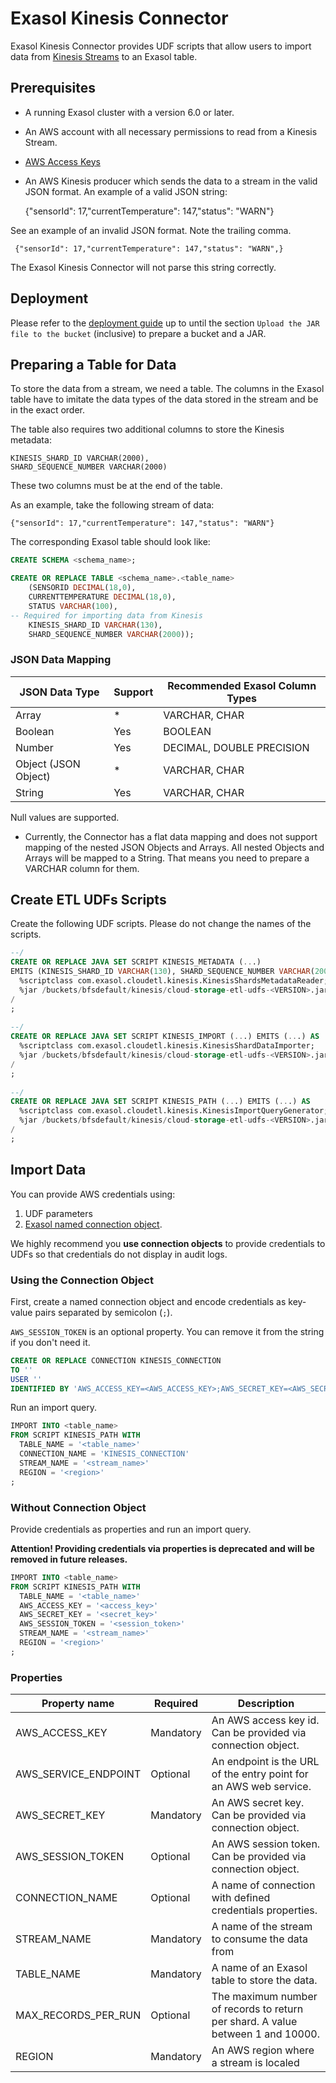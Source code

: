 # Exasol Kinesis Connector 

Exasol Kinesis Connector provides UDF scripts that allow users to import data
from [Kinesis Streams][kinesis-streams] to an Exasol table.

## Prerequisites

* A running Exasol cluster with a version 6.0 or later.
* An AWS account with all necessary permissions to read from a Kinesis Stream.
* [AWS Access Keys][aws-credentials]
* An AWS Kinesis producer which sends the data to a stream in the valid JSON
 format. 
 An example of a valid JSON string: 
 
    {"sensorId": 17,"currentTemperature": 147,"status": "WARN"}
  
  
See an example of an invalid JSON format. Note the trailing comma.
 
     {"sensorId": 17,"currentTemperature": 147,"status": "WARN",}
     
 The Exasol Kinesis Connector will not parse this string correctly.

## Deployment

Please refer to the [deployment guide](../deployment_guide.md) up to until the section
`Upload the JAR file to the bucket` (inclusive) to prepare a bucket and a JAR.

## Preparing a Table for Data

To store the data from a stream, we need a table. 
The columns in the Exasol table have to imitate the data types of the data
 stored in the stream and be in the exact order.
 
The table also requires two additional columns to store the Kinesis metadata: 

    KINESIS_SHARD_ID VARCHAR(2000), 
    SHARD_SEQUENCE_NUMBER VARCHAR(2000)

These two columns must be at the end of the table.
 
As an example, take the following stream of data:

    {"sensorId": 17,"currentTemperature": 147,"status": "WARN"}
     
The  corresponding Exasol table should look like:

```sql
CREATE SCHEMA <schema_name>;

CREATE OR REPLACE TABLE <schema_name>.<table_name> 
    (SENSORID DECIMAL(18,0), 
    CURRENTTEMPERATURE DECIMAL(18,0), 
    STATUS VARCHAR(100), 
-- Required for importing data from Kinesis
    KINESIS_SHARD_ID VARCHAR(130), 
    SHARD_SEQUENCE_NUMBER VARCHAR(2000));

```

### JSON Data Mapping

| JSON Data Type       | Support | Recommended Exasol Column Types |
|----------------------|---------|---------------------------------|
| Array                | *       | VARCHAR, CHAR                   |
| Boolean              | Yes     | BOOLEAN                         |
| Number               | Yes     | DECIMAL, DOUBLE PRECISION       |
| Object (JSON Object) | *       | VARCHAR, CHAR                   |
| String               | Yes     | VARCHAR, CHAR                   |

Null values are supported.

* Currently, the Connector has a flat data mapping and does not support mapping of the nested JSON Objects and Arrays.
All nested Objects and Arrays will be mapped to a String. That means you need to prepare a VARCHAR column for them.

## Create ETL UDFs Scripts

Create the following UDF scripts. Please do not change the names of the scripts.

```sql
--/
CREATE OR REPLACE JAVA SET SCRIPT KINESIS_METADATA (...) 
EMITS (KINESIS_SHARD_ID VARCHAR(130), SHARD_SEQUENCE_NUMBER VARCHAR(2000)) AS
  %scriptclass com.exasol.cloudetl.kinesis.KinesisShardsMetadataReader;
  %jar /buckets/bfsdefault/kinesis/cloud-storage-etl-udfs-<VERSION>.jar;
/
;
  
--/
CREATE OR REPLACE JAVA SET SCRIPT KINESIS_IMPORT (...) EMITS (...) AS
  %scriptclass com.exasol.cloudetl.kinesis.KinesisShardDataImporter;
  %jar /buckets/bfsdefault/kinesis/cloud-storage-etl-udfs-<VERSION>.jar;
/
;
    
--/
CREATE OR REPLACE JAVA SET SCRIPT KINESIS_PATH (...) EMITS (...) AS
  %scriptclass com.exasol.cloudetl.kinesis.KinesisImportQueryGenerator;
  %jar /buckets/bfsdefault/kinesis/cloud-storage-etl-udfs-<VERSION>.jar;
/
; 
```

## Import Data

You can provide AWS credentials using:

1. UDF parameters 
1. [Exasol named connection object][exa-connection]. 

We highly recommend you **use connection objects** to provide credentials 
to UDFs so that credentials do not display in audit logs.

### Using the Connection Object

First, create a named connection object and encode credentials as key-value
pairs separated by semicolon (`;`).

`AWS_SESSION_TOKEN` is an optional property. You can remove it from the string
if you don't need it. 

```sql
CREATE OR REPLACE CONNECTION KINESIS_CONNECTION
TO ''
USER ''
IDENTIFIED BY 'AWS_ACCESS_KEY=<AWS_ACCESS_KEY>;AWS_SECRET_KEY=<AWS_SECRET_KEY>;AWS_SESSION_TOKEN=<AWS_SESSION_TOKEN>';
```

Run an import query.
 
```sql
IMPORT INTO <table_name>
FROM SCRIPT KINESIS_PATH WITH
  TABLE_NAME = '<table_name>'
  CONNECTION_NAME = 'KINESIS_CONNECTION'
  STREAM_NAME = '<stream_name>'
  REGION = '<region>'
;
``` 

### Without Connection Object

Provide credentials as properties and run an import query.

**Attention! Providing credentials via properties is 
deprecated and will be removed in future releases.**
 
```sql
IMPORT INTO <table_name>
FROM SCRIPT KINESIS_PATH WITH
  TABLE_NAME = '<table_name>'
  AWS_ACCESS_KEY = '<access_key>'
  AWS_SECRET_KEY = '<secret_key>'
  AWS_SESSION_TOKEN = '<session_token>'
  STREAM_NAME = '<stream_name>'
  REGION = '<region>'
;
```

### Properties

Property name        | Required    | Description
---------------------|-------------|----------------------------------------------------------------
AWS_ACCESS_KEY       |  Mandatory  | An AWS access key id. Can be provided via connection object.                    
AWS_SERVICE_ENDPOINT |  Optional   | An endpoint is the URL of the entry point for an AWS web service.                    
AWS_SECRET_KEY       |  Mandatory  | An AWS secret key. Can be provided via connection object.                   
AWS_SESSION_TOKEN    |  Optional   | An AWS session token. Can be provided via connection object.                   
CONNECTION_NAME      |  Optional   | A name of connection with defined credentials properties.                   
STREAM_NAME          |  Mandatory  | A name of the stream to consume the data from   
TABLE_NAME           |  Mandatory  | A name of an Exasol table to store the data.                                   
MAX_RECORDS_PER_RUN  |  Optional   | The maximum number of records to return per shard. A value between 1 and 10000.                   
REGION               |  Mandatory  | An AWS region where a stream is localed                   

[aws-credentials]: https://docs.aws.amazon.com/general/latest/gr/aws-sec-cred-types.html
[exa-connection]: https://docs.exasol.com/sql/create_connection.htm
[kinesis-streams]: https://aws.amazon.com/kinesis/data-streams/